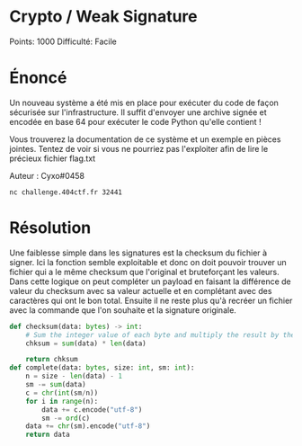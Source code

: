 # Crypto / Weak Signature
Points: 1000
Difficulté: Facile

# Énoncé

Un nouveau système a été mis en place pour exécuter du code de façon sécurisée sur l'infrastructure. Il suffit d'envoyer une archive signée et encodée en base 64 pour exécuter le code Python qu'elle contient !

Vous trouverez la documentation de ce système et un exemple en pièces jointes. Tentez de voir si vous ne pourriez pas l'exploiter afin de lire le précieux fichier flag.txt

Auteur : Cyxo#0458

`nc challenge.404ctf.fr 32441`

# Résolution
Une faiblesse simple dans les signatures est la checksum du fichier à signer. Ici la fonction semble exploitable et donc on doit pouvoir trouver un fichier qui a le même checksum que l'original et bruteforçant les valeurs. Dans cette logique on peut compléter un payload en faisant la différence de valeur du checksum avec sa valeur actuelle et en complétant avec des caractères qui ont le bon total. Ensuite il ne reste plus qu'à recréer un fichier avec la commande que l'on souhaite et la signature originale. 

```python
def checksum(data: bytes) -> int:
    # Sum the integer value of each byte and multiply the result by the length
    chksum = sum(data) * len(data)

    return chksum
def complete(data: bytes, size: int, sm: int):
    n = size - len(data) - 1
    sm -= sum(data)
    c = chr(int(sm/n)) 
    for i in range(n):
        data += c.encode("utf-8")
        sm -= ord(c)
    data += chr(sm).encode("utf-8")
    return data
```


